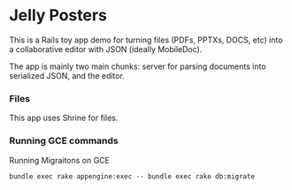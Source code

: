 # Jelly Posters
This is a Rails toy app demo for turning files (PDFs, PPTXs, DOCS, etc) into a collaborative editor with JSON (ideally MobileDoc). 

The app is mainly two main chunks: server for parsing documents into serialized JSON, and the editor.


### Files
This app uses Shrine for files.


### Running GCE commands

Running Migraitons on GCE
```shell
bundle exec rake appengine:exec -- bundle exec rake db:migrate
```